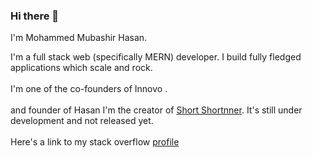### Hi there 👋

I'm Mohammed Mubashir Hasan.<br>

I'm a full stack web (specifically MERN) developer. I build fully fledged applications which scale and rock.<br><br>
I'm one of the co-founders of Innovo . <br><br>and founder of Hasan
I'm the creator of <a href="https://short-nner.vercel.app/" target="_blank">Short Shortnner</a>. It's still under development and not released yet.<br><br>
Here's a link to my stack overflow <a href="https://stackoverflow.com/users/13312941/dingus45191">profile</a>













